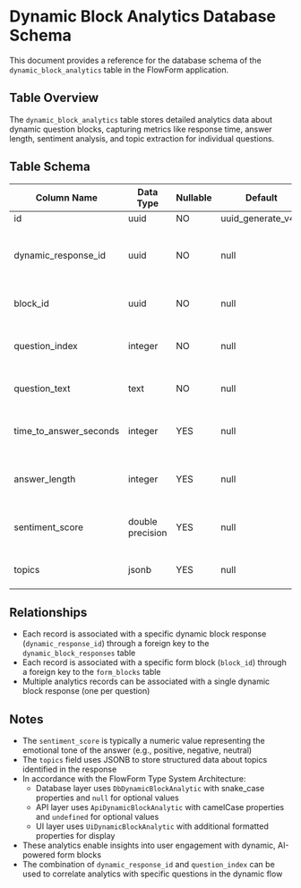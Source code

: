 # Dynamic Block Analytics Database Schema

This document provides a reference for the database schema of the `dynamic_block_analytics` table in the FlowForm application.

## Table Overview

The `dynamic_block_analytics` table stores detailed analytics data about dynamic question blocks, capturing metrics like response time, answer length, sentiment analysis, and topic extraction for individual questions.

## Table Schema

| Column Name             | Data Type                | Nullable | Default        | Description                               |
|-------------------------|--------------------------|----------|----------------|-------------------------------------------|
| id                      | uuid                     | NO       | uuid_generate_v4() | Primary key                           |
| dynamic_response_id     | uuid                     | NO       | null           | Reference to the dynamic block response   |
| block_id                | uuid                     | NO       | null           | Reference to the form block               |
| question_index          | integer                  | NO       | null           | Index position of the question            |
| question_text           | text                     | NO       | null           | Text of the dynamic question              |
| time_to_answer_seconds  | integer                  | YES      | null           | Time taken to answer the question         |
| answer_length           | integer                  | YES      | null           | Length of the answer in characters        |
| sentiment_score         | double precision         | YES      | null           | Sentiment analysis score of the answer    |
| topics                  | jsonb                    | YES      | null           | Extracted topics from the answer          |

## Relationships

- Each record is associated with a specific dynamic block response (`dynamic_response_id`) through a foreign key to the `dynamic_block_responses` table
- Each record is associated with a specific form block (`block_id`) through a foreign key to the `form_blocks` table
- Multiple analytics records can be associated with a single dynamic block response (one per question)

## Notes

- The `sentiment_score` is typically a numeric value representing the emotional tone of the answer (e.g., positive, negative, neutral)
- The `topics` field uses JSONB to store structured data about topics identified in the response
- In accordance with the FlowForm Type System Architecture:
  - Database layer uses `DbDynamicBlockAnalytic` with snake_case properties and `null` for optional values
  - API layer uses `ApiDynamicBlockAnalytic` with camelCase properties and `undefined` for optional values
  - UI layer uses `UiDynamicBlockAnalytic` with additional formatted properties for display
- These analytics enable insights into user engagement with dynamic, AI-powered form blocks
- The combination of `dynamic_response_id` and `question_index` can be used to correlate analytics with specific questions in the dynamic flow
